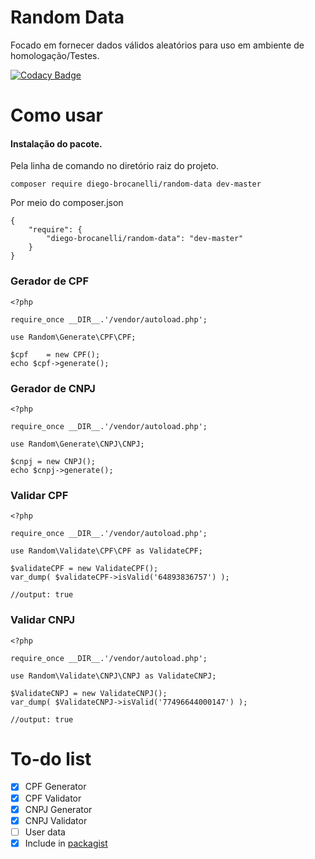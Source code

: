# Random Data 
Focado em fornecer dados válidos aleatórios para uso em ambiente de homologação/Testes.

[![Codacy Badge](https://api.codacy.com/project/badge/Grade/2049798bf7324d2797a9f3b1927a1158)](https://www.codacy.com/app/Diego-Brocanelli/randomData?utm_source=github.com&amp;utm_medium=referral&amp;utm_content=Diego-Brocanelli/randomData&amp;utm_campaign=Badge_Grade)

# Como usar
#### Instalação do pacote.
Pela linha de comando no diretório raiz do projeto.
```
composer require diego-brocanelli/random-data dev-master
```
Por meio do composer.json
```
{
    "require": {
        "diego-brocanelli/random-data": "dev-master"
    }
}
```

### Gerador de CPF
```
<?php

require_once __DIR__.'/vendor/autoload.php';

use Random\Generate\CPF\CPF;

$cpf    = new CPF();
echo $cpf->generate();
```

### Gerador de CNPJ
```
<?php

require_once __DIR__.'/vendor/autoload.php';

use Random\Generate\CNPJ\CNPJ;

$cnpj = new CNPJ();
echo $cnpj->generate();
```

### Validar CPF
```
<?php

require_once __DIR__.'/vendor/autoload.php';

use Random\Validate\CPF\CPF as ValidateCPF;

$validateCPF = new ValidateCPF();
var_dump( $validateCPF->isValid('64893836757') );

//output: true
```

### Validar CNPJ
```
<?php

require_once __DIR__.'/vendor/autoload.php';

use Random\Validate\CNPJ\CNPJ as ValidateCNPJ;

$ValidateCNPJ = new ValidateCNPJ();
var_dump( $ValidateCNPJ->isValid('77496644000147') );

//output: true
```

# To-do list

* [X] CPF Generator
* [X] CPF Validator
* [X] CNPJ Generator
* [X] CNPJ Validator
* [ ] User data
* [X] Include in  [packagist](https://packagist.org/)
